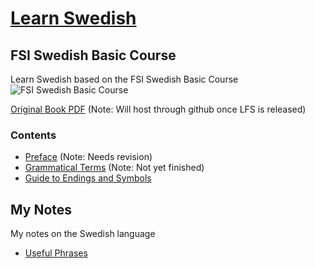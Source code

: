 # [Learn Swedish](http://stefaneng.github.io/learn-swedish)

## FSI Swedish Basic Course
Learn Swedish based on the FSI Swedish Basic Course
![FSI Swedish Basic Course](http://i.imgur.com/jwDKeMp.png)

[Original Book PDF](https://s3.amazonaws.com/101languages/swedish/FSI/Swedish-Basic_Text.pdf) (Note: Will host through github once LFS is released)

### Contents
- [Preface](fsi_course/preface.md) (Note: Needs revision)
- [Grammatical Terms](fsi_course/grammatical_terms.md) (Note: Not yet finished)
- [Guide to Endings and Symbols](fsi_course/endings_and_symbols.md)


## My Notes
My notes on the Swedish language
- [Useful Phrases](my_notes/useful_phrases.md)
